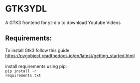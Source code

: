 # GTK3YDL
A GTK3 frontend for yt-dlp to download Youtube Videos


## Requirements:
To install Gtk3 follow this guide:<br>
https://pygobject.readthedocs.io/en/latest/getting_started.html
<br>
<br>
install requirements using pip:<br>
<code>pip install -r requirements.txt</code>
